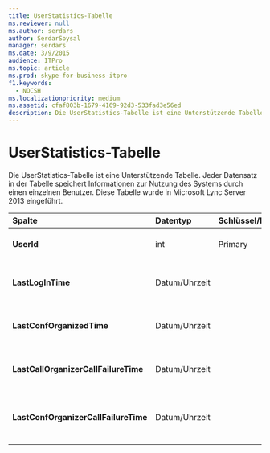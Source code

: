```yaml
---
title: UserStatistics-Tabelle
ms.reviewer: null
ms.author: serdars
author: SerdarSoysal
manager: serdars
ms.date: 3/9/2015
audience: ITPro
ms.topic: article
ms.prod: skype-for-business-itpro
f1.keywords:
  - NOCSH
ms.localizationpriority: medium
ms.assetid: cfaf803b-1679-4169-92d3-533fad3e56ed
description: Die UserStatistics-Tabelle ist eine Unterstützende Tabelle. Jeder Datensatz in der Tabelle speichert Informationen zur Nutzung des Systems durch einen einzelnen Benutzer. Diese Tabelle wurde in Microsoft Lync Server 2013 eingeführt.
---
```


# <a name="userstatistics-table"></a>UserStatistics-Tabelle
 
Die UserStatistics-Tabelle ist eine Unterstützende Tabelle. Jeder Datensatz in der Tabelle speichert Informationen zur Nutzung des Systems durch einen einzelnen Benutzer. Diese Tabelle wurde in Microsoft Lync Server 2013 eingeführt.
  
|**Spalte**|**Datentyp**|**Schlüssel/Index**|**Details**|
|:-----|:-----|:-----|:-----|
|**UserId** <br/> |int  <br/> |Primary  <br/> |Eindeutige Zahl, die diesen Benutzer identifiziert.  <br/> |
|**LastLogInTime** <br/> |Datum/Uhrzeit  <br/> ||Zeitpunkt, zu dem sich der Benutzer zuletzt angemeldet hat.  <br/> |
|**LastConfOrganizedTime** <br/> |Datum/Uhrzeit  <br/> ||Das letzte Mal, dass der Benutzer eine Konferenz organisiert hat.  <br/> |
|**LastCallOrganizerCallFailureTime** <br/> |Datum/Uhrzeit  <br/> ||Beim letzten Auftreten eines Anruffehlers für den Benutzer.  <br/> |
|**LastConfOrganizerCallFailureTime** <br/> |Datum/Uhrzeit  <br/> ||Das letzte Mal, dass der Benutzer als Konferenzorganisator einen Anruffehler auftrat.  <br/> |
   

